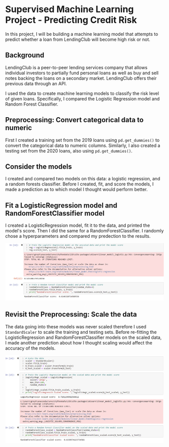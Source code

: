# Supervised Machine Learning Project - Predicting Credit Risk

In this project, I will be building a machine learning model that attempts to predict whether a loan from LendingClub will become high risk or not. 

## Background

LendingClub is a peer-to-peer lending services company that allows individual investors to partially fund personal loans as well as buy and sell notes backing the loans on a secondary market. LendingClub offers their previous data through an API.

I used the data to create machine learning models to classify the risk level of given loans. Specifically, I compared the Logistic Regression model and Random Forest Classifier.

## Preprocessing: Convert categorical data to numeric

First I created a training set from the 2019 loans using `pd.get_dummies()` to convert the categorical data to numeric columns. Similarly, I also created a testing set from the 2020 loans, also using `pd.get_dummies()`. 

## Consider the models

I created and compared two models on this data: a logistic regression, and a random forests classifier. Before I created, fit, and score the models, I made a prediction as to which model I thought would perform better. 

## Fit a LogisticRegression model and RandomForestClassifier model

I created a LogisticRegression model, fit it to the data, and printed the model's score. Then I did the same for a RandomForestClassifier. I randomly chose a hyperparameters and compared my predection to the results.

![Unscaled Model](Static/Images/unscaled.png)

## Revisit the Preprocessing: Scale the data

The data going into these models was never scaled therefore I used `StandardScaler` to scale the training and testing sets. Before re-fitting the LogisticRegression and RandomForestClassifier models on the scaled data, I made another prediction about how I thought scaling would affect the accuracy of the models.


![Scaled Model](Static/Images/scaled.png)